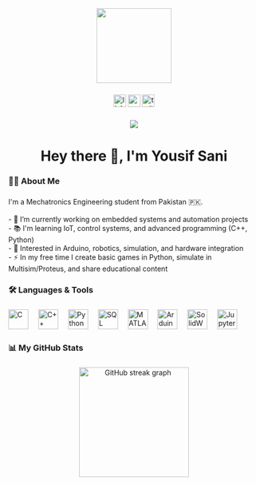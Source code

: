 <div align="center">
  <img height="150" src="https://media.giphy.com/media/M9gbBd9nbDrOTu1Mqx/giphy.gif" />
</div>

###

<div align="center">
  <img src="https://img.shields.io/static/v1?message=LinkedIn&logo=linkedin&label=&color=0077B5&logoColor=white&labelColor=&style=for-the-badge" height="25" alt="linkedin logo" />
  <img src="https://img.shields.io/static/v1?message=Youtube&logo=youtube&label=&color=FF0000&logoColor=white&labelColor=&style=for-the-badge" height="25" alt="youtube logo" />
  <img src="https://img.shields.io/static/v1?message=Twitter&logo=twitter&label=&color=1DA1F2&logoColor=white&labelColor=&style=for-the-badge" height="25" alt="twitter logo" />
</div>

###

<div align="center">
  <img src="https://visitor-badge.laobi.icu/badge?page_id=yousifsani.yousifsani" />
</div>

###

<h1 align="center">Hey there 👋, I'm Yousif Sani</h1>

###

<h3 align="left">👨‍💻 About Me</h3>

###

<p align="left">
I'm a Mechatronics Engineering student from Pakistan 🇵🇰.<br><br>
- 🔭 I’m currently working on embedded systems and automation projects<br>
- 📚 I'm learning IoT, control systems, and advanced programming (C++, Python)<br>
- 🎯 Interested in Arduino, robotics, simulation, and hardware integration<br>
- ⚡ In my free time I create basic games in Python, simulate in Multisim/Proteus, and share educational content
</p>

###

<h3 align="left">🛠 Languages & Tools</h3>

###

<div align="left">
  <img src="https://cdn.jsdelivr.net/gh/devicons/devicon/icons/c/c-original.svg" height="40" alt="C" />
  <img width="12" />
  <img src="https://cdn.jsdelivr.net/gh/devicons/devicon/icons/cplusplus/cplusplus-original.svg" height="40" alt="C++" />
  <img width="12" />
  <img src="https://cdn.jsdelivr.net/gh/devicons/devicon/icons/python/python-original.svg" height="40" alt="Python" />
  <img width="12" />
  <img src="https://cdn.jsdelivr.net/gh/devicons/devicon/icons/mysql/mysql-original-wordmark.svg" height="40" alt="SQL" />
  <img width="12" />
  <img src="https://cdn.jsdelivr.net/gh/devicons/devicon/icons/matlab/matlab-original.svg" height="40" alt="MATLAB" />
  <img width="12" />
  <img src="https://img.icons8.com/color/48/000000/arduino.png" height="40" alt="Arduino IDE" />
  <img width="12" />
  <img src="https://img.icons8.com/color/48/000000/solidworks.png" height="40" alt="SolidWorks" />
  <img width="12" />
  <img src="https://raw.githubusercontent.com/simple-icons/simple-icons/develop/icons/jupyter.svg" height="40" alt="Jupyter Notebook" />
</div>

###

<h3 align="left">📊 My GitHub Stats</h3>

###

<div align="center">
  <img src="https://streak-stats.demolab.com?user=yousifsani&locale=en&mode=daily&theme=dark&hide_border=false&border_radius=5&order=3" height="220" alt="GitHub streak graph" />
</div>
